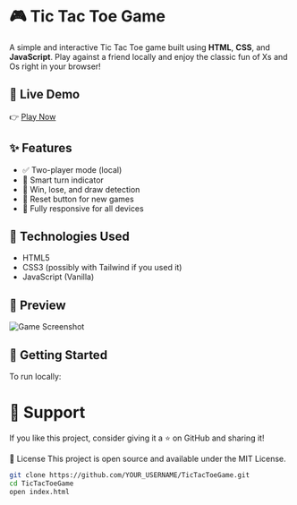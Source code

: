 # 🎮 Tic Tac Toe Game

A simple and interactive Tic Tac Toe game built using **HTML**, **CSS**, and **JavaScript**. Play against a friend locally and enjoy the classic fun of Xs and Os right in your browser!

## 🔗 Live Demo

👉 [Play Now](https://yash-sharma19-nitd.github.io/TicTacToeGame/)

## ✨ Features

- ✅ Two-player mode (local)
- 🧠 Smart turn indicator
- 🎉 Win, lose, and draw detection
- 🔁 Reset button for new games
- 📱 Fully responsive for all devices

## 📁 Technologies Used

- HTML5
- CSS3 (possibly with Tailwind if you used it)
- JavaScript (Vanilla)

## 📸 Preview

![Game Screenshot](./screenshot.png) <!-- Add a screenshot named 'screenshot.png' to your repo -->

## 🚀 Getting Started

To run locally:



# 🙌 Support
If you like this project, consider giving it a ⭐ on GitHub and sharing it!

📄 License
This project is open source and available under the MIT License.

```bash
git clone https://github.com/YOUR_USERNAME/TicTacToeGame.git
cd TicTacToeGame
open index.html
